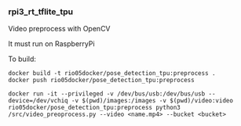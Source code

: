 ### rpi3_rt_tflite_tpu

Video preprocess with OpenCV

It must run on RaspberryPi 

To build: 

```console
docker build -t rio05docker/pose_detection_tpu:preprocess .
docker push rio05docker/pose_detection_tpu:preprocess
```

```console
docker run -it --privileged -v /dev/bus/usb:/dev/bus/usb --device=/dev/vchiq -v $(pwd)/images:/images -v $(pwd)/video:video rio05docker/pose_detection_tpu:preprocess python3 /src/video_preoprocess.py --video <name.mp4> --bucket <bucket>
```
